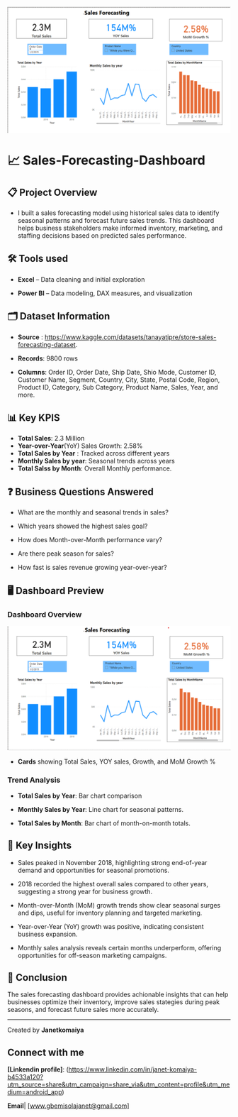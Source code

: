 ![Banner](banner.png) 

# 📈 Sales-Forecasting-Dashboard
## 📋 Project Overview
- I built a sales forecasting model using historical sales data to identify seasonal patterns and forecast future sales trends.
This dashboard helps business stakeholders make informed inventory, marketing, and staffing decisions based on predicted sales performance.

## 🛠️ Tools used
- **Excel** – Data cleaning and initial exploration

- **Power BI** – Data modeling, DAX measures, and visualization

## 🗂️ Dataset Information
- **Source** : https://www.kaggle.com/datasets/tanayatipre/store-sales-forecasting-dataset.

- **Records**: 9800 rows
- **Columns**: Order ID, Order Date, Ship Date, Shio Mode, Customer ID, Customer Name, Segment, Country, City, State, Postal Code, Region, Product ID, Category, Sub Category, Product Name, Sales, Year, and more.

## 📊 Key KPIS
- **Total Sales**: 2.3 Million
- **Year-over-Year**(YoY) Sales Growth: 2.58%
- **Total Sales by Year** : Tracked across different years
- **Monthly Sales by year**: Seasonal trends across years
- **Total Salss by Month**: Overall Monthly performance.


## ❓ Business Questions Answered

-  What are the monthly and seasonal trends in sales?

-  Which years showed the highest sales goal?

-  How does Month-over-Month performance vary?

-  Are there peak season for sales?

-  How fast is sales revenue growing year-over-year?


## 🖥️ Dashboard Preview

### Dashboard Overview
![Dashboard OVerview](dashboard_overview.png)

- **Cards** showing Total Sales, YOY sales, Growth, and MoM Growth %

### Trend Analysis

- **Total Sales by Year**:  Bar chart comparison

- **Monthly Sales by Year**: Line chart for seasonal patterns.

- **Total Sales by Month**: Bar chart of month-on-month totals.


## 🧠 Key Insights

- Sales peaked in November 2018, highlighting strong end-of-year demand and opportunities for seasonal promotions.
  
- 2018 recorded the highest overall sales compared to other years, suggesting a strong year for business growth.

- Month-over-Month (MoM) growth trends show clear seasonal surges and dips, useful for inventory planning and targeted marketing.

- Year-over-Year (YoY) growth was positive, indicating consistent business expansion.

- Monthly sales analysis reveals certain months underperform, offering opportunities for off-season marketing campaigns.

## 📌 Conclusion

The sales forecasting dashboard provides achionable insights that can help businesses optimize their inventory, improve sales stategies during peak seasons, and forecast future sales more accurately.

-----

Created by **Janetkomaiya**

## Connect with me

**[Linkendin profile]**: (https://www.linkedin.com/in/janet-komaiya-b4533a120?utm_source=share&utm_campaign=share_via&utm_content=profile&utm_medium=android_app)

**Email**| [www.gbemisolajanet@gmail.com]


  
